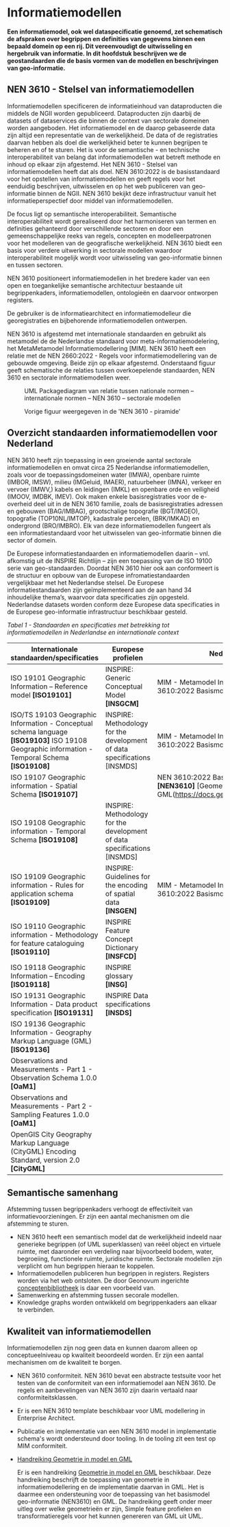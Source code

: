 # Informatiemodellen

**Een informatiemodel, ook wel dataspecificatie genoemd, zet schematisch de
afspraken over begrippen en definities van gegevens binnen een bepaald domein op
een rij. Dit vereenvoudigt de uitwisseling en hergebruik van informatie. In dit hoofdstuk
beschrijven we de geostandaarden die de basis vormen van de modellen en
beschrijvingen van geo-informatie.**

## NEN 3610 - Stelsel van informatiemodellen

Informatiemodellen specificeren de informatieinhoud van dataproducten die middels de NGII worden gepubliceerd. Dataproducten zijn daarbij de datasets of dataservices die binnen de context van sectorale domeinen worden aangeboden. Het informatiemodel en de daarop gebaseerde data zijn altijd een representatie van de werkelijkheid. De data of de registraties daarvan hebben als doel die werkelijkheid beter te kunnen begrijpen te beheren en of te sturen. Het is voor de semantische - en technische interoperabiliteit van belang dat informatiemodellen wat betreft methode en inhoud op elkaar zijn afgestemd. Het NEN 3610 - Stelsel van informatiemodellen heeft dat als doel. NEN 3610:2022 is de basisstandaard voor het opstellen van informatiemodellen en geeft regels voor het eenduidig beschrijven, uitwisselen en op het web publiceren van geo-informatie binnen de NGII. NEN 3610 bekijkt deze infrastructuur vanuit het informatieperspectief door middel van informatiemodellen.

De focus ligt op semantische interoperabiliteit. Semantische interoperabiliteit wordt gerealiseerd door het harmoniseren van termen en definities gehanteerd door verschillende sectoren en door een gemeenschappelijke reeks van regels, concepten en modelleerpatronen voor het modelleren van de geografische werkelijkheid. NEN 3610 biedt een basis voor verdere uitwerking in sectorale modellen waardoor interoperabiliteit mogelijk wordt voor uitwisseling van geo-informatie binnen en tussen sectoren.

NEN 3610 positioneert informatiemodellen in het bredere kader van een open en toegankelijke semantische architectuur bestaande uit begrippenkaders, informatiemodellen, ontologieën en daarvoor ontworpen registers.

De gebruiker is de informatiearchitect en informatiemodelleur die georegistraties en bijbehorende informatiemodellen ontwerpen.

NEN 3610 is afgestemd met internationale standaarden en gebruikt als metamodel de de Nederlandse standaard voor
meta-informatiemodelering, het MetaMetamodel Informatiemodellering [MIM]. NEN 3610 heeft een relatie met de NEN 2660:2022 - Regels voor informatiemodellering van de gebouwde omgeving. Beide zijn op elkaar afgestemd. Onderstaand figuur geeft schematische de relaties tussen overkoepelende standaarden, NEN 3610 en sectorale informatiemodellen weer.

<figure id="Figuur_x">
<img src="media/NEN3610StandaardenPackageDiagram.png" alt="">
<figcaption>UML Packagediagram van relatie tussen nationale normen – internationale normen – NEN 3610 – sectorale modellen</figcaption>
</figure>

<figure id="Figuur_x">
<img src="media/Basisprogramma_Infomodel_NEN_3610_stelsel_logo_Groot.png" alt="">
<figcaption>Vorige figuur weergegeven in de 'NEN 3610 - piramide'</figcaption>
</figure>

## Overzicht standaarden informatiemodellen voor Nederland


NEN 3610 heeft zijn toepassing in een groeiende aantal sectorale informatiemodellen en omvat
circa 25 Nederlandse informatiemodellen, zoals voor de toepassingsdomeinen water
(IMWA), openbare ruimte (IMBOR, IMSW), milieu (IMGeluid, IMAER), natuurbeheer
(IMNA), verkeer en vervoer (IMWV,) kabels en leidingen (IMKL) en openbare orde
en veiligheid (IMOOV, IMDBK, IMEV). Ook maken enkele basisregistraties voor de
e-overheid deel uit in de NEN 3610 familie, zoals de basisregistraties adressen
en gebouwen (BAG/IMBAG), grootschalige topografie (BGT/IMGEO), topografie
(TOP10NL/IMTOP), kadastrale percelen, (BRK/IMKAD) en ondergrond (BRO/IMBRO). Elk van deze informatiemodellen fungeert als een informatiestandaard voor het uitwisselen van geo-informatie binnen die sector of domein.

De Europese informatiestandaarden en informatiemodellen daarin – vnl. afkomstig uit de INSPIRE Richtlijn – zijn een toepassing van de ISO 19100 serie van geo-standaarden. Doordat NEN 3610 hier ook aan conformeert is de structuur en opbouw van de Europese infromatiestandaarden vergelijkbaar met het Nederlandse stelsel. De Europese informatiestandaarden zijn geïmplementeerd aan de aan hand 34
inhoudelijke thema’s, waarvoor data specificaties zijn opgesteld. Nederlandse
datasets worden conform deze Europese data specificaties in de Europese
geo-informatie infrastructuur beschikbaar gesteld.

*Tabel 1 - Standaarden en specificaties met betrekking tot informatiemodellen in Nederlandse en internationale context*

| **Internationale standaarden/specificaties**                                                                                                     | **Europese profielen**                                                   | **Nederlandse profielen**                             |
|--------------------------------------------------------------------------------------------------------------------------------------------------|--------------------------------------------------------------------------|-------------------------------------------------------|
| ISO 19101 Geographic Information – Reference model **[ISO19101]**                                                                                | INSPIRE: Generic Conceptual Model **[INSGCM]**                           | MIM - Metamodel Informatie Modellering **[MIM]**; NEN 3610:2022 Basismodel Geo-informatie. **[NEN3610]**      |
| ISO/TS 19103 Geographic Information - Conceptual schema language **[ISO19103]** ISO 19108 Geographic information -Temporal Schema **[ISO19108]** | INSPIRE: Methodology for the development of data specifications [INSMDS] | MIM - Metamodel Informatie Modellering **[MIM]**; NEN 3610:2022 Basismodel Geo-informatie. **[NEN3610]** |
| ISO 19107 Geographic information - Spatial Schema **[ISO19107]** | | NEN 3610:2022 Basismodel Geo-informatie. **[NEN3610]** [Geometrie in model en GML(https://docs.geostandaarden.nl/nen3610/gimeg/) |
| ISO 19108 Geographic information - Temporal Schema **[ISO19108]** | INSPIRE: Methodology for the development of data specifications [INSMDS] | |
| ISO 19109 Geographic information - Rules for application schema **[ISO19109]**                                                                   | INSPIRE: Guidelines for the encoding of spatial data **[INSGEN]**        |  MIM - Metamodel Informatie Modellering **[MIM]**; NEN 3610:2022 Basismodel Geo-informatie. **[NEN3610]**                    |
| ISO 19110 Geographic information - Methodology for feature cataloguing **[ISO19110]**                                                            | INSPIRE Feature Concept Dictionary **[INSFCD]**                          |                                                       |
| ISO 19118 Geographic Information – Encoding **[ISO19118]**                                                                                       | INSPIRE glossary **[INSG]**                                              |                                                       |
| ISO 19131 Geographic Information - Data product specification **[ISO19131]**                                                                     | INSPIRE Data specifications **[INSDS]**                                  |                                                       |
| ISO 19136 Geographic Information - Geography Markup Language (GML) **[ISO19136]**                                                                |                                                                          |                                                       |
| Observations and Measurements - Part 1 - Observation Schema 1.0.0 **[OaM1]**                                                                     |                                                                          |                                                       |
| Observations and Measurements - Part 2 - Sampling Features 1.0.0 **[OaM1]**                                                                      |                                                                          |                                                       |
| OpenGIS City Geography Markup Language (CityGML) Encoding Standard, version 2.0 **[CityGML]**                                                    |                                                                          |                                                       |


## Semantische samenhang

Afstemming tussen begrippenkaders verhoogt de effectiviteit van informatievoorzieningen. Er zijn een aantal mechanismen om die afstemming te sturen.
- NEN 3610 heeft een semantisch model dat de werkelijkheid indeeld naar generieke begrippen (of UML superklassen) van reëel object en virtuele ruimte, met daaronder een verdeling naar bijvoorbeeld bodem, water, begroeiing, functionele ruimte, juridische ruimte. Sectorale modellen zijn verplicht om hun begrippen hieraan te koppelen.
- Informatiemodellen publiceren hun begrippen in registers. Registers worden via het web ontsloten. De door Geonovum ingerichte [conceptenbibliotheek](https://definities.geostandaarden.nl/nl/) is daar een voorbeeld van.
- Samenwerking en afstemming tussen secorale modellen.
- Knowledge graphs worden ontwikkeld om begrippenkaders aan elkaar te verbinden.

## Kwaliteit van informatiemodellen

Informatiemodellen zijn nog geen data en kunnen daarom alleen op conceptueelniveau op kwaliteit beoordeeld worden. Er zijn een aantal mechanismen om de kwaliteit te borgen.

-	NEN 3610 conformiteit. NEN 3610 bevat een abstracte testsuite voor het testen van de conformiteit van een informatiemodel aan NEN 3610. De regels en aanbevelingen van NEN 3610 zijn daarin vertaald naar conformiteitsklassen.

-	Er is een NEN 3610 template beschikbaar voor UML modellering in Enterprise Architect.

-	Publicatie en implementatie van een NEN 3610 model in implementatie schema's wordt ondersteund door tooling. In de tooling zit een test op MIM conformiteit.

-   [Handreiking Geometrie in model en
    GML](https://docs.geostandaarden.nl/nen3610/gimeg/)

    Er is een handreiking [Geometrie in model en
    GML](https://docs.geostandaarden.nl/nen3610/gimeg/) beschikbaar. Deze
    handreiking beschrijft de toepassing van geometrie in informatiemodellering
    en de implementatie daarvan in GML. Het is daarmee een ondersteuning voor de
    toepassing van het basismodel geo-informatie (NEN3610) en GML. De
    handreiking geeft onder meer uitleg over welke geometrieën er zijn, Simple
    feature profielen en transformatieregels voor het kunnen genereren van GML
    uit UML.
